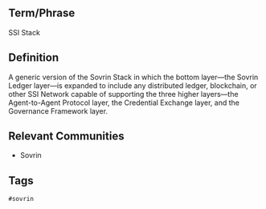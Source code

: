## Term/Phrase
SSI Stack

## Definition
A generic version of the Sovrin Stack in which the bottom layer&mdash;the Sovrin Ledger layer&mdash;is expanded to include any distributed ledger, blockchain, or other SSI Network capable of supporting the three higher layers&mdash;the Agent-to-Agent Protocol layer, the Credential Exchange layer, and the Governance Framework layer.

## Relevant Communities
* Sovrin

## Tags
```
#sovrin
```
